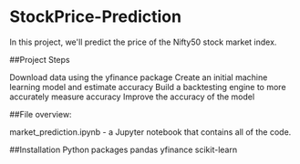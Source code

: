 # StockPrice-Prediction

In this project, we'll predict the price of the Nifty50 stock market index.

##Project Steps

Download data using the yfinance package
Create an initial machine learning model and estimate accuracy
Build a backtesting engine to more accurately measure accuracy
Improve the accuracy of the model

##File overview:

market_prediction.ipynb - a Jupyter notebook that contains all of the code.

##Installation
Python packages
pandas
yfinance
scikit-learn
